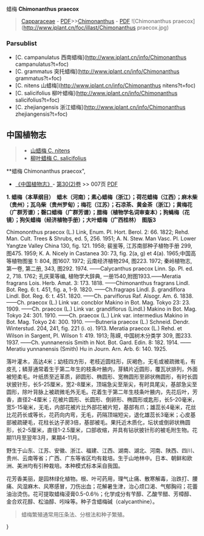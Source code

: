 蜡梅 **Chimonanthus praecox**

> [Capparaceae](http://www.iplant.cn/info/Capparaceae?t=foc) - [PDF](http://www.iplant.cn/foc/pdf/Capparaceae.pdf)>>[Chimonanthus](http://www.iplant.cn/info/Chimonanthus?t=foc) - [PDF](http://www.iplant.cn/foc/pdf/Chimonanthus.pdf)
![Chimonanthus praecox](http://www.iplant.cn/foc/illast/Chimonanthus praecox.jpg)



### Parsublist

* [C.  campanulatus  西南蜡梅](http://www.iplant.cn/info/Chimonanthus campanulatus?t=foc)
* [C.  grammatus  突托蜡梅](http://www.iplant.cn/info/Chimonanthus grammatus?t=foc)
* [C.  nitens  山蜡梅](http://www.iplant.cn/info/Chimonanthus nitens?t=foc)
* [C.  salicifolius  柳叶蜡梅](http://www.iplant.cn/info/Chimonanthus salicifolius?t=foc)
* [C.  zhejiangensis  浙江蜡梅](http://www.iplant.cn/info/Chimonanthus zhejiangensis?t=foc)

## 中国植物志

> * [山蜡梅  C.  nitens](Chimonanthus-nitens-山蜡梅.md)
> * [柳叶蜡梅  C.  salicifolius](Chimonanthus-salicifolius-柳叶蜡梅.md)


**蜡梅 Chimonanthus praecox",



* [《中国植物志》](http://www.iplant.cn/frps)- [第30(2)卷](http://www.iplant.cn/frps/vol/30(2)) >> 007页 [PDF](http://www.iplant.cn/frps/pdf/30(2)/007.pdf)


**1. 蜡梅（本草纲目）　蜡木（河南）；素心蜡梅（浙江）；荷花蜡梅（江西）；麻木柴（贵州）；瓦乌柴（贵州罗甸）；梅花（江苏）；石凉茶、黄金茶（浙江）；黄梅花（广群芳谱）；磬口蜡梅（广群芳谱）；腊梅（植物学名词审查本）；狗蝇梅（花镜）；狗矢蜡梅（经济植物手册）；大叶蜡梅（广西桂林）　图版3**

Chimononthus praecox (L.) Link, Enum. Pl. Hort. Berol. 2: 66. 1822; Rehd. Man. Cult. Trees & Shrubs, ed. 5, 256. 1951; A. N. Stew. Man Vasc. Pl. Lower Yangtze Valley China 130, fig. 121. 1958; 裴鉴等, 江苏南部种子植物手册 299, 图475. 1959; K. A. Nicely in Castanea 30: 73, fig. 2(a, g) et 4(a). 1965;中国高等植物图鉴 1: 804, 图1607. 1972; 云南经济植物294, 图223. 1972; 秦岭植物志, 第一卷, 第二册, 343, 图292. 1974. ——Calycanthus praecox Linn. Sp. Pl. ed. 2, 718. 1762; 孔庆莱等编, 植物学大辞典, 一册1540,附图1933.——Meratia fragrans Lois. Herb. Amat. 3: 173. 1818. ——Chimonanthus fragrans Lindl. Bot. Reg. 6: t. 451, fig. a, 1-9. 1820. ——Ch.fragraps Lindl. β. grandiflora Lindl. Bot. Reg. 6: t. 451. 1820. ——Ch. parviflorus Raf. Alsogr. Am. 6. 1838. ——Ch. praecox (L.) Link var. concblor Makino in Bot. Mag. Tokyo 23: 23. 1909. ——Ch. praecox (L.) Link var. grandiflorus (Lindl.) Makino in Bot. Mag. Tokyo 24: 301. 1910. ——Ch. praecox (L.) Link var. intermedius Makino in Bot. Mag. Tokyo 24: 300. 1910. ——Butneria praecox (L.) Schneid. Dendr. Winterstud. 204, 241, fig. 221 (i. o). 1913. Meratia praecox (L.) Rehd. et Wilson in Sargent, Pl. Wilson 1: 419. 1913; 陈嵘, 中国树木分类学 309, 图233. 1937. ——Ch. yunnanensis Smith in Not. Bot. Gard. Edin. 8: 182. 1914. ——Meratiu yunnanensis (Smith) Hu in Journ. Arn. Arb. 6: 140. 1925.

落叶灌木，高达4米；幼枝四方形，老枝近圆柱形，灰褐色，无毛或被疏微毛，有皮孔；鳞芽通常着生于第二年生的枝条叶腋内，芽鳞片近圆形，覆瓦状排列，外面被短柔毛。叶纸质至近革质，卵圆形、椭圆形、宽椭圆形至卵状椭圆形，有时长圆状披针形，长5-25厘米，宽2-8厘米，顶端急尖至渐尖，有时具尾尖，基部急尖至圆形，除叶背脉上被疏微毛外无毛。花着生于第二年生枝条叶腋内，先花后叶，芳香，直径2-4厘米；花被片圆形、长圆形、倒卵形、椭圆形或匙形，长5-20毫米，宽5-15毫米，无毛，内部花被片比外部花被片短，基部有爪；雄蕊长4毫米，花丝比花药长或等长，花药向内弯，无毛，药隔顶端短尖，退化雄蕊长3毫米；心皮基部被疏硬毛，花柱长达子房3倍，基部被毛。果托近木质化，坛状或倒卵状椭圆形，长2-5厘米，直径1-2.5厘米，口部收缩，并具有钻状披针形的被毛附生物。花期11月至翌年3月，果期4-11月。

野生于山东、江苏、安徽、浙江、福建、江西、湖南、湖北、河南、陕西、四川、贵州、云南等省；广西、广东等省区均有栽培。生于山地林中。日本、朝鲜和欧洲、美洲均有引种栽培。本种模式标本采自我国。

花芳香美丽，是园林绿化植物。根、叶可药用，理气止痛、散寒解毒，治跌打、腰痛、风湿麻木、风寒感冒，刀伤出血；花解暑生津，治心烦口渴、气郁胸闷；花蕾油治烫伤。花可提取蜡梅浸膏0.5-0.6％；化学成分有苄醇、乙酸苄醋、芳樟醇、金合欢花醇、松油醇、吲哚等。种子含蜡梅碱（calycanthine）。

> 蜡梅繁殖通常用压条法、分根法和种子繁殖。



}